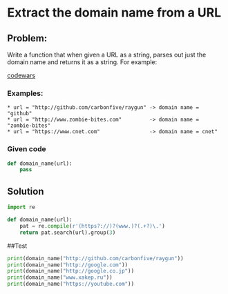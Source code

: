 # Extract the domain name from a URL

## Problem:

Write a function that when given a URL as a string, parses out just the domain name and returns it as a string. For example:

[codewars](https://www.codewars.com/kata/514a024011ea4fb54200004b/train/python)

### Examples:
```
* url = "http://github.com/carbonfive/raygun" -> domain name = "github"
* url = "http://www.zombie-bites.com"         -> domain name = "zombie-bites"
* url = "https://www.cnet.com"                -> domain name = cnet"
```

### Given code
```python
def domain_name(url):
    pass
```

## Solution
```python
import re

def domain_name(url):
    pat = re.compile(r'(https?://)?(www.)?(.+?)\.')
    return pat.search(url).group(3)
```

##Test
```python
print(domain_name("http://github.com/carbonfive/raygun"))
print(domain_name("http://google.com"))
print(domain_name("http://google.co.jp"))
print(domain_name("www.xakep.ru"))
print(domain_name("https://youtube.com"))
```
